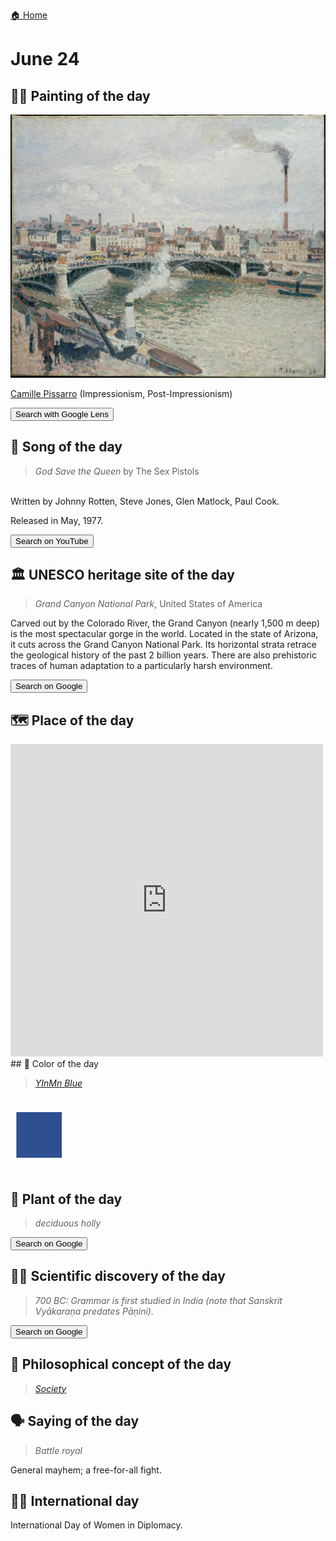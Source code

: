 
[🏠 Home](../../index.md)

# June 24

## 🧑‍🎨 Painting of the day

<img width="600" src="../img/Camille_Pissarro_1.jpg">

[Camille Pissarro](https://en.wikipedia.org/wiki/Camille_Pissarro) (Impressionism, Post-Impressionism)

<button class="btn btn-success"
onclick=" window.open('https://lens.google.com/uploadbyurl?url=https://iretes.github.io/one-a-day/data/img/Camille_Pissarro_1.jpg','_blank')">
Search with Google Lens
</button>

## 🎼 Song of the day

> *God Save the Queen*
by The Sex Pistols

<br />Written by Johnny Rotten, Steve Jones, Glen Matlock, Paul Cook.

Released in May, 1977.

<button class="btn btn-success"
onclick=" window.open('http://www.youtube.com/search?q=God Save the Queen by The Sex Pistols','_blank')">
Search on YouTube
</button>

## 🏛️ UNESCO heritage site of the day

> *Grand Canyon National Park*, United States of America

<p>Carved out by the Colorado River, the Grand Canyon (nearly 1,500 m deep) is the most spectacular gorge in the world. Located in the state of Arizona, it cuts across the Grand Canyon National Park. Its horizontal strata retrace the geological history of the past 2 billion years. There are also prehistoric traces of human adaptation to a particularly harsh environment.</p>

<button class="btn btn-success"
onclick=" window.open('http://www.google.com/search?q=Grand Canyon National Park','_blank')">
Search on Google
</button>

## 🗺️ Place of the day

<iframe
src="https://www.mapcrunch.com"
name="mapcrunch"
width="500"
height="500"
allowTransparency="true"
scrolling="no"
frameborder="0"
>
</iframe>
## 🎨 Color of the day

> *[YInMn Blue](https://en.wikipedia.org/wiki/YInMn_Blue)*

<div style="color:#2E5090; font-size: 100px;">&#9632;</div>

## 🌿 Plant of the day

> *deciduous holly*

<button class="btn btn-success"
onclick=" window.open('http://www.google.com/search?q=deciduous holly','_blank')">
Search on Google
</button>

## 🧑‍🔬 Scientific discovery of the day

> *700 BC: Grammar is first studied in India (note that Sanskrit Vyākaraṇa predates Pāṇini).*

<button class="btn btn-success"
onclick=" window.open('http://www.google.com/search?q=700 BC: Grammar is first studied in India (note that Sanskrit Vyākaraṇa predates Pāṇini).','_blank')">
Search on Google
</button>

## 💭 Philosophical concept of the day

> *[Society](https://en.wikipedia.org/wiki/Society)*

## 🗣️ Saying of the day

> *Battle royal*

General mayhem; a free-for-all fight.

## 🏳️‍🌈 International day

International Day of Women in Diplomacy.